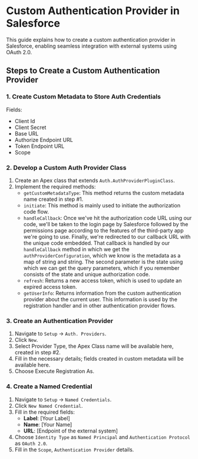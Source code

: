 # Custom Authentication Provider in Salesforce

This guide explains how to create a custom authentication provider in Salesforce, enabling seamless integration with external systems using OAuth 2.0.

## Steps to Create a Custom Authentication Provider

### 1. Create Custom Metadata to Store Auth Credentials

Fields:
- Client Id
- Client Secret
- Base URL
- Authorize Endpoint URL
- Token Endpoint URL
- Scope

### 2. Develop a Custom Auth Provider Class

1. Create an Apex class that extends `Auth.AuthProviderPluginClass`.
2. Implement the required methods:
    - `getCustomMetadataType`: This method returns the custom metadata name created in step #1.
    - `initiate`: This method is mainly used to initiate the authorization code flow.
    - `handleCallback`: Once we've hit the authorization code URL using our code, we'll be taken to the login page by Salesforce followed by the permissions page according to the features of the third-party app we're going to use. Finally, we're redirected to our callback URL with the unique code embedded. That callback is handled by our `handleCallback` method in which we get the `authProviderConfiguration`, which we know is the metadata as a map of string and string. The second parameter is the state using which we can get the query parameters, which if you remember consists of the state and unique authorization code.
    - `refresh`: Returns a new access token, which is used to update an expired access token.
    - `getUserInfo`: Returns information from the custom authentication provider about the current user. This information is used by the registration handler and in other authentication provider flows.

### 3. Create an Authentication Provider

1. Navigate to `Setup` -> `Auth. Providers`.
2. Click `New`.
3. Select Provider Type, the Apex Class name will be available here, created in step #2.
4. Fill in the necessary details; fields created in custom metadata will be available here.
5. Choose Execute Registration As.

### 4. Create a Named Credential

1. Navigate to `Setup` -> `Named Credentials`.
2. Click `New Named Credential`.
3. Fill in the required fields:
    - **Label**: [Your Label]
    - **Name**: [Your Name]
    - **URL**: [Endpoint of the external system]
4. Choose `Identity Type` as `Named Principal` and `Authentication Protocol` as `OAuth 2.0`.
5. Fill in the `Scope`, `Authentication Provider` details.

